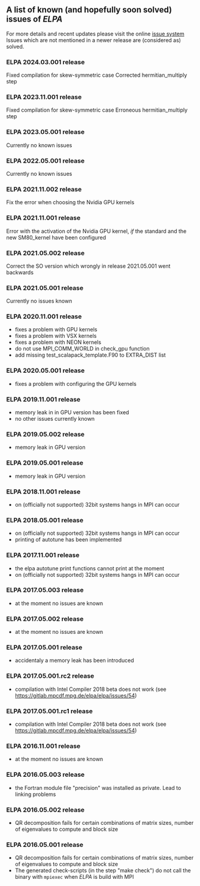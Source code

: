## A list of known (and hopefully soon solved) issues of *ELPA* ##

For more details and recent updates please visit the online [issue system](https://gitlab.mpcdf.mpg.de/elpa/elpa/issues)
Issues which are not mentioned in a newer release are (considered as) solved.

### ELPA 2024.03.001 release ###
Fixed compilation for skew-symmetric case
Corrected hermitian_multiply step

### ELPA 2023.11.001 release ###
Fixed compilation for skew-symmetric case
Erroneous hermitian_multiply step

### ELPA 2023.05.001 release ###
Currently no known issues

### ELPA 2022.05.001 release ###
Currently no known issues

### ELPA 2021.11.002 release ###
Fix the error when choosing the Nvidia GPU kernels

### ELPA 2021.11.001 release ###
Error with the activation of the Nvidia GPU kernel, _if_ the standard and the new SM80_kernel have been configured

### ELPA 2021.05.002 release ###
Correct the SO version which wrongly in
release 2021.05.001 went backwards 

### ELPA 2021.05.001 release ###
Currently no issues known

### ELPA 2020.11.001 release ###
- fixes a problem with GPU kernels
- fixes a problem with VSX kernels
- fixes a problem with NEON kernels
- do not use MPI_COMM_WORLD in check_gpu function
- add missing test_scalapack_template.F90 to EXTRA_DIST list

### ELPA 2020.05.001 release ###
- fixes a problem with configuring the GPU kernels

### ELPA 2019.11.001 release ###
- memory leak in in GPU version has been fixed
- no other issues currently known

### ELPA 2019.05.002 release ###
- memory leak in GPU version

### ELPA 2019.05.001 release ###
- memory leak in GPU version

### ELPA 2018.11.001 release ###
- on (officially not supported) 32bit systems hangs in MPI can occur

### ELPA 2018.05.001 release ###
- on (officially not supported) 32bit systems hangs in MPI can occur
- printing of autotune has been implemented

### ELPA 2017.11.001 release ###
- the elpa autotune print functions cannot print at the moment
- on (officially not supported) 32bit systems hangs in MPI can occur

### ELPA 2017.05.003 release ###
- at the moment no issues are known

### ELPA 2017.05.002 release ###
- at the moment no issues are known

### ELPA 2017.05.001 release ###
- accidentaly a memory leak has been introduced

### ELPA 2017.05.001.rc2 release ###
- compilation with Intel Compiler 2018 beta does not work
  (see https://gitlab.mpcdf.mpg.de/elpa/elpa/issues/54)

### ELPA 2017.05.001.rc1 release ###
- compilation with Intel Compiler 2018 beta does not work
  (see https://gitlab.mpcdf.mpg.de/elpa/elpa/issues/54)

### ELPA 2016.11.001 release ###
- at the moment no issues are known

### ELPA 2016.05.003 release  ###

- the Fortran module file "precision" was installed as private. Lead to linking problems

### ELPA 2016.05.002 release  ###

- QR decomposition fails for certain combinations of matrix sizes, number of eigenvalues to compute and block size

### ELPA 2016.05.001 release  ###

- QR decomposition fails for certain combinations of matrix sizes, number of eigenvalues to compute and block size
- The generated check-scripts (in the step "make check") do not call the binary with `mpiexec` when *ELPA* is build with
  MPI

